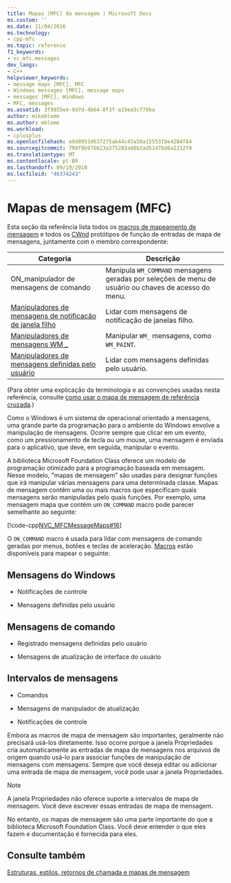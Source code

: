 ```yaml
---
title: Mapas (MFC) da mensagem | Microsoft Docs
ms.custom: ''
ms.date: 11/04/2016
ms.technology:
- cpp-mfc
ms.topic: reference
f1_keywords:
- vc.mfc.messages
dev_langs:
- C++
helpviewer_keywords:
- message maps [MFC], MFC
- Windows messages [MFC], message maps
- messages [MFC], Windows
- MFC, messages
ms.assetid: 3f9855e4-9d7d-4b64-8f3f-a19ea3cf79ba
author: mikeblome
ms.author: mblome
ms.workload:
- cplusplus
ms.openlocfilehash: e9d8953d637275ab44c43a58a15553f8e4284f84
ms.sourcegitcommit: 799f9b976623a375203ad8b2ad5147bd6a2212f0
ms.translationtype: MT
ms.contentlocale: pt-BR
ms.lasthandoff: 09/19/2018
ms.locfileid: "46374243"
---
```

# <a name="message-maps-mfc"></a>Mapas de mensagem (MFC)

Esta seção da referência lista todos os [macros de mapeamento de mensagem](../../mfc/reference/message-map-macros-mfc.md) e todos os [CWnd](../../mfc/reference/cwnd-class.md) protótipos de função de entradas de mapa de mensagens, juntamente com o membro correspondente:

|Categoria|Descrição|
|--------------|-----------------|
|ON\_manipulador de mensagens de comando|Manipula `WM_COMMAND` mensagens geradas por seleções de menu de usuário ou chaves de acesso do menu.|
|[Manipuladores de mensagens de notificação de janela filho](../../mfc/reference/child-window-notification-message-handlers.md)|Lidar com mensagens de notificação de janelas filho.|
|[Manipuladores de mensagens WM _](../../mfc/reference/handlers-for-wm-messages.md)|Manipular `WM_` mensagens, como `WM_PAINT`.|
|[Manipuladores de mensagens definidas pelo usuário](../../mfc/reference/user-defined-handlers.md)|Lidar com mensagens definidas pelo usuário.|

(Para obter uma explicação da terminologia e as convenções usadas nesta referência, consulte [como usar o mapa de mensagem de referência cruzada](../../mfc/reference/how-to-use-the-message-map-cross-reference.md).)

Como o Windows é um sistema de operacional orientado a mensagens, uma grande parte da programação para o ambiente do Windows envolve a manipulação de mensagens. Ocorre sempre que clicar em um evento, como um pressionamento de tecla ou um mouse, uma mensagem é enviada para o aplicativo, que deve, em seguida, manipular o evento.

A biblioteca Microsoft Foundation Class oferece um modelo de programação otimizado para a programação baseada em mensagem. Nesse modelo, "mapas de mensagem" são usadas para designar funções que irá manipular várias mensagens para uma determinada classe. Mapas de mensagem contêm uma ou mais macros que especificam quais mensagens serão manipuladas pelo quais funções. Por exemplo, uma mensagem mapa que contém um `ON_COMMAND` macro pode parecer semelhante ao seguinte:

[!code-cpp[NVC_MFCMessageMaps#16](../../mfc/reference/codesnippet/cpp/message-maps-mfc_1.cpp)]

O `ON_COMMAND` macro é usada para lidar com mensagens de comando geradas por menus, botões e teclas de aceleração. [Macros](../../mfc/reference/message-map-macros-mfc.md) estão disponíveis para mapear o seguinte:

## <a name="windows-messages"></a>Mensagens do Windows

- Notificações de controle

- Mensagens definidas pelo usuário

## <a name="command-messages"></a>Mensagens de comando

- Registrado mensagens definidas pelo usuário

- Mensagens de atualização de interface do usuário

## <a name="ranges-of-messages"></a>Intervalos de mensagens

- Comandos

- Mensagens de manipulador de atualização

- Notificações de controle

Embora as macros de mapa de mensagem são importantes, geralmente não precisará usá-los diretamente. Isso ocorre porque a janela Propriedades cria automaticamente as entradas de mapa de mensagens nos arquivos de origem quando usá-lo para associar funções de manipulação de mensagens com mensagens. Sempre que você deseja editar ou adicionar uma entrada de mapa de mensagem, você pode usar a janela Propriedades.

> [!NOTE]
>  A janela Propriedades não oferece suporte a intervalos de mapa de mensagem. Você deve escrever essas entradas de mapa de mensagem.

No entanto, os mapas de mensagem são uma parte importante do que a biblioteca Microsoft Foundation Class. Você deve entender o que eles fazem e documentação é fornecida para eles.

## <a name="see-also"></a>Consulte também

[Estruturas, estilos, retornos de chamada e mapas de mensagem](../../mfc/reference/structures-styles-callbacks-and-message-maps.md)

